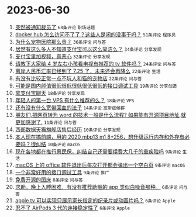 # 2023-06-30

1. [突然被通知裁员了](https://www.v2ex.com/t/952885) `68条评论` `职场话题`
1. [docker hub 怎么访问不了了？这些人是闲的没事干吗？](https://www.v2ex.com/t/952876) `51条评论` `程序员`
1. [为什么宠物医院那么贵？](https://www.v2ex.com/t/952915) `36条评论` `问与答`
1. [居然有这么多人不知道支付宝可以这么简洁么？](https://www.v2ex.com/t/952919) `34条评论` `分享发现`
1. [支付宝里加视频，真恶心](https://www.v2ex.com/t/952879) `32条评论` `分享发现`
1. [请教下大家给 4 岁左右小孩看电视有推荐的 tv 软件吗？](https://www.v2ex.com/t/952864) `24条评论` `问与答`
1. [离岸人民币汇率已经到了 7.25 了，未来还会再降么](https://www.v2ex.com/t/952927) `22条评论` `生活`
1. [有没有比较正常一点不坑人和猫的宠物店](https://www.v2ex.com/t/952871) `22条评论` `问与答`
1. [可能是国内颜值很低很低很低很低很低的接口调试工具](https://www.v2ex.com/t/952875) `19条评论` `分享创造`
1. [拿支付宝聊天](https://www.v2ex.com/t/952899) `18条评论` `分享发现`
1. [年轻人的第一台 VPS 有什么推荐的么？](https://www.v2ex.com/t/952888) `18条评论` `VPS`
1. [还有没有什么宽带回血的法子](https://www.v2ex.com/t/952865) `14条评论` `宽带症候群`
1. [朋友们,把网页转为 word 的技术一般是什么流程? 如果能有开源项目地址,就更加感谢了.](https://www.v2ex.com/t/952894) `11条评论` `问与答`
1. [西部数据天猫旗舰店售后经历](https://www.v2ex.com/t/952895) `10条评论` `分享发现`
1. [本人现在搞前端，用的 2020 mbp13 m1 8+256，想升级运行内存和外存有必要吗？很纠结](https://www.v2ex.com/t/952889) `10条评论` `macOS`
1. [现在各地都在推行惠民保，纠结自己还需要续费大几千的重疾险吗](https://www.v2ex.com/t/952934) `9条评论` `生活`
1. [macOS 上的 office 软件退出后每次打开都会弹出一个空白页](https://www.v2ex.com/t/952912) `9条评论` `macOS`
1. [一个非常好用的接口调试工具](https://www.v2ex.com/t/952896) `9条评论` `推广`
1. [免费开源的图床](https://www.v2ex.com/t/952884) `8条评论` `问与答`
1. [求助，晚上入睡困难，有没有推荐助眠的 app 类似白噪音那种。](https://www.v2ex.com/t/952933) `6条评论` `问与答`
1. [apple tv 可以实现只展示家长指定的纪录片或动画片吗？](https://www.v2ex.com/t/952925) `6条评论` `Apple`
1. [忍不了 AirPods 3 代的连接稳定性了](https://www.v2ex.com/t/952903) `6条评论` `Apple`
